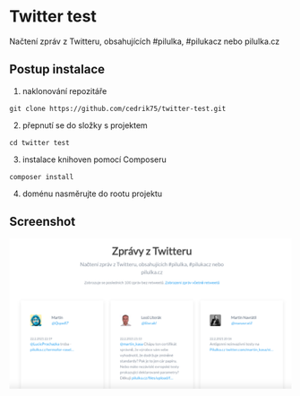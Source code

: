 # Twitter test

Načtení zpráv z Twitteru, obsahujících #pilulka, #pilukacz nebo pilulka.cz

## Postup instalace

1. naklonování repozitáře 
```
git clone https://github.com/cedrik75/twitter-test.git
```

2. přepnutí se do složky s projektem
```
cd twitter test
```

3. instalace knihoven pomocí Composeru
```
composer install
```

4. doménu nasměrujte do rootu projektu

##  Screenshot
![Twitter test](screenshot.png)
